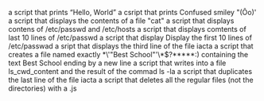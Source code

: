 a script that prints  “Hello, World”
a csript that prints Confused smiley "(Ôo)'
a script that displays the contents of a file "cat"
a script that displays contens of /etc/passwd and /etc/hosts
a script that displays comtents of  last 10 lines of /etc/passwd
a script that display Display the first 10 lines of /etc/passwad
a sript that displays the third line of the file iacta
a script that creates a file named exactly \*\\'"Best School"\'\\*$\?\*\*\*\*\*:) containing the text Best School ending by a new line
a script that writes into a file ls_cwd_content and the result of the commad ls -la
a script that duplicates the last line of the file iacta
a script that deletes all the regular files (not the directories) with a .js

